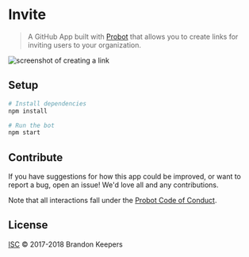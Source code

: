 # Invite

> A GitHub App built with [Probot](https://github.com/probot/probot) that allows you to create links for inviting users to your organization.

![screenshot of creating a link](https://user-images.githubusercontent.com/173/44678009-54427500-aa05-11e8-82d8-eb024b9970dc.png)

## Setup

```sh
# Install dependencies
npm install

# Run the bot
npm start
```

## Contribute

If you have suggestions for how this app could be improved, or want to report a bug, open an issue! We'd love all and any contributions.

Note that all interactions fall under the [Probot Code of Conduct](https://github.com/probot/probot/blob/master/CODE_OF_CONDUCT.md).

## License

[ISC](LICENSE) © 2017-2018 Brandon Keepers
